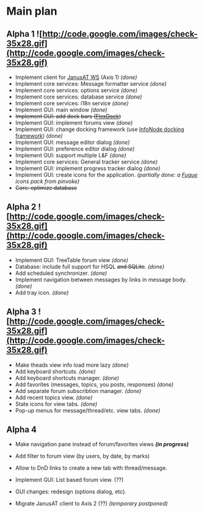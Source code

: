# Main plan #
## Alpha 1 ![http://code.google.com/images/check-35x28.gif](http://code.google.com/images/check-35x28.gif) ##
  * Implement client for [JanusAT WS](http://projects.rsdn.ru/Janus/wiki/JanusAT) (Axis 1) _(done)_
  * Implement core services: Message formatter service _(done)_
  * Implement core services: options service _(done)_
  * Implement core services: database service _(done)_
  * Implement core services: i18n service _(done)_
  * Implement GUI: main window _(done)_
  * ~~Implement GUI: add dock bars ([FlexDock](https://flexdock.dev.java.net/))~~
  * Implement GUI: implement forums view _(done)_
  * Implement GUI: change docking framework (use [InfoNode docking framework](http://www.infonode.net/index.html?idw)) _(done)_
  * Implement GUI: message editor dialog _(done)_
  * Implement GUI: preference editor dialog _(done)_
  * Implement GUI: support multiple L&F _(done)_
  * Implement core services: General tracker service _(done)_
  * Implement GUI: implement progress tracker dialog _(done)_
  * Implement GUI: create icons for the application. _(partially done: a [Fugue](http://www.pinvoke.com/) icons pack from pinvoke)_
  * ~~Core: optimize database~~
## Alpha 2 ![http://code.google.com/images/check-35x28.gif](http://code.google.com/images/check-35x28.gif) ##
  * Implement GUI: TreeTable forum view _(done)_
  * Database: include full support for HSQL ~~and SQLite~~. _(done)_
  * Add scheduled synchronizer. _(done)_
  * Implement navigation between messages by links in message body. _(done)_
  * Add tray icon. _(done)_
## Alpha 3 ![http://code.google.com/images/check-35x28.gif](http://code.google.com/images/check-35x28.gif) ##
  * Make theads view info load more lazy _(done)_
  * Add keyboard shortcuts. _(done)_
  * Add keyboard shortcuts manager. _(done)_
  * Add favorites (messages, topics, you posts, responses) _(done)_
  * Add separate forum subscribtion manager. _(done)_
  * Add recent topics view. _(done)_
  * State icons for view tabs. _(done)_
  * Pop-up menus for message/thread/etc. view tabs. _(done)_
## Alpha 4 ##
  * Make navigation pane instead of forum/favorites views _**(in progress)**_
  * Add filter to forum view (by users, by date, by marks)
  * Allow to DnD links to create a new tab with thread/message.
  * Implement GUI: List based forum view. (??)
  * GUI changes: redesign (options dialog, etc).

  * Migrate JanusAT client to Axis 2 (??) _(temporary postponed)_